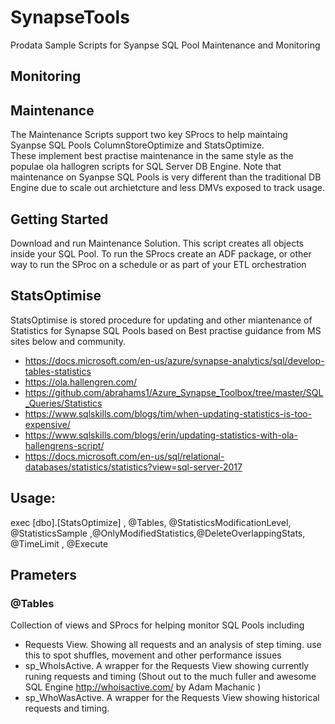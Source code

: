 # SynapseTools
Prodata Sample Scripts for Syanpse SQL Pool Maintenance and Monitoring



## Monitoring


## Maintenance
The Maintenance Scripts support two key SProcs to help maintaing Syanpse SQL Pools <a>ColumnStoreOptimize</a> and StatsOptimize.
<BR>These implement best practise maintenance in the same style as the populae <a>ola hallogren scripts</a> for SQL Server DB Engine. 
Note that maintenance on Syanpse SQL Pools is very different than the traditional DB Engine due to scale out archietcture and less DMVs exposed to track usage.


## Getting Started
Download and run <a>Maintenance Solution</a>. This script creates all objects inside your SQL Pool. To run the SProcs create an ADF package, or other way to run the SProc on a schedule or as part of your ETL orchestration

## StatsOptimise
StatsOptimise is stored procedure for updating and other miantenance of Statistics for Synapse SQL Pools based on Best practise guidance from MS sites below and community.
- https://docs.microsoft.com/en-us/azure/synapse-analytics/sql/develop-tables-statistics
- https://ola.hallengren.com/
- https://github.com/abrahams1/Azure_Synapse_Toolbox/tree/master/SQL_Queries/Statistics 
- https://www.sqlskills.com/blogs/tim/when-updating-statistics-is-too-expensive/
- https://www.sqlskills.com/blogs/erin/updating-statistics-with-ola-hallengrens-script/
- https://docs.microsoft.com/en-us/sql/relational-databases/statistics/statistics?view=sql-server-2017 


## Usage: 
exec [dbo].[StatsOptimize] , @Tables, @StatisticsModificationLevel, @StatisticsSample ,@OnlyModifiedStatistics,@DeleteOverlappingStats, @TimeLimit , @Execute 	

## Prameters

### @Tables 

Collection of views and SProcs for helping monitor SQL Pools including
* Requests View. 
Showing  all requests and an analysis of step timing. use this to spot shuffles, movement and other performance issues
* sp_WhoIsActive. A wrapper for the Requests View showing currently runing requests and timing
(Shout out to the much fuller and awesome SQL Engine http://whoisactive.com/ by Adam Machanic )
* sp_WhoWasActive. A wrapper for the Requests View showing historical requests and timing.

